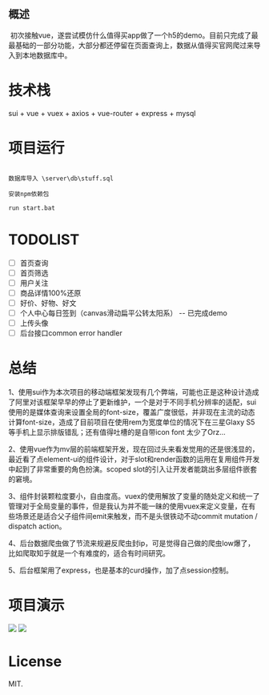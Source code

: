 ## 概述

  初次接触vue，遂尝试模仿什么值得买app做了一个h5的demo。目前只完成了最最基础的一部分功能，大部分都还停留在页面查询上，数据从值得买官网爬过来导入到本地数据库中。
  
# 技术栈
  
 sui + vue + vuex + axios + vue-router + express + mysql
 

# 项目运行


```

数据库导入 \server\db\stuff.sql

安装npm依赖包

run start.bat

```
 
# TODOLIST
- [ ] 首页查询
- [ ] 首页筛选
- [ ] 用户关注
- [ ] 商品详情100%还原
- [ ] 好价、好物、好文
- [ ] 个人中心每日签到（canvas滑动扁平公转太阳系） -- 已完成demo
- [ ] 上传头像
- [ ] 后台接口common error handler

# 总结

1、使用sui作为本次项目的移动端框架发现有几个弊端，可能也正是这种设计造成了阿里对该框架早早的停止了更新维护，一个是对于不同手机分辨率的适配，sui使用的是媒体查询来设置全局的font-size，覆盖广度很低，并非现在主流的动态计算font-size，造成了目前项目在使用rem为宽度单位的情况下在三星Glaxy S5等手机上显示排版错乱；还有值得吐槽的是自带icon font 太少了Orz...

2、使用vue作为mv层的前端框架开发，现在回过头来看发觉用的还是很浅显的，最近看了点element-ui的组件设计，对于slot和render函数的运用在复用组件开发中起到了非常重要的角色扮演。scoped slot的引入让开发者能跳出多层组件嵌套的窘境。

3、组件封装颗粒度要小，自由度高。vuex的使用解放了变量的随处定义和统一了管理对于全局变量的事件，但是我认为并不能一昧的使用vuex来定义变量，在有些场景还是适合父子组件间emit来触发，而不是头很铁动不动commit mutation / dispatch action。

4、后台数据爬虫做了节流来规避反爬虫封ip，可是觉得自己做的爬虫low爆了，比如爬取知乎就是一个有难度的，适合有时间研究。

5、后台框架用了express，也是基本的curd操作，加了点session控制。

# 项目演示

![](http://7xnggx.com1.z0.glb.clouddn.com/%E9%A6%96%E9%A1%B5%E6%BC%94%E7%A4%BA.gif)
            ![](http://7xnggx.com1.z0.glb.clouddn.com/%E4%B8%AA%E4%BA%BA%E4%B8%AD%E5%BF%83%E6%BC%94%E7%A4%BA.gif)
            
# License

MIT.
